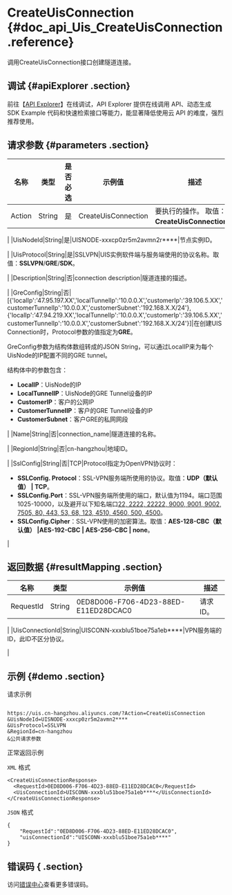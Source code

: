 # CreateUisConnection {#doc_api_Uis_CreateUisConnection .reference}

调用CreateUisConnection接口创建隧道连接。

## 调试 {#apiExplorer .section}

前往【[API Explorer](https://api.aliyun.com/#product=Uis&api=CreateUisConnection)】在线调试，API Explorer 提供在线调用 API、动态生成 SDK Example 代码和快速检索接口等能力，能显著降低使用云 API 的难度，强烈推荐使用。

## 请求参数 {#parameters .section}

|名称|类型|是否必选|示例值|描述|
|--|--|----|---|--|
|Action|String|是|CreateUisConnection|要执行的操作。 取值：**CreateUisConnection**。

 |
|UisNodeId|String|是|UISNODE-xxxcp0zr5m2avmn2r\*\*\*\*|节点实例ID。

 |
|UisProtocol|String|是|SSLVPN|UIS实例软件端与服务端使用的协议名称。取值：**SSLVPN**/**GRE**/**SDK**。

 |
|Description|String|否|connection description|隧道连接的描述。

 |
|GreConfig|String|否|\[\{'localIp':'47.95.197.XX','localTunnelIp':'10.0.0.X','customerIp':'39.106.5.XX','customerTunnelIp':'10.0.0.X','customerSubnet':'192.168.X.X/24'\},\{'localIp':'47.94.219.XX','localTunnelIp':'10.0.0.X','customerIp':'39.106.5.XX','customerTunnelIp':'10.0.0.X','customerSubnet':'192.168.X.X/24'\}\]|在创建UIS Connection时，Protocol参数的值指定为**GRE**。

 GreConfig参数为结构体数组转成的JSON String，可以通过LocalIP来为每个UisNode的IP配置不同的GRE tunnel。

 结构体中的参数包含：

 -   **LocalIP**：UisNode的IP
-   **LocalTunnelIP**：UisNode的GRE Tunnel设备的IP
-   **CustomerIP**：客户的公网IP
-   **CustomerTunnelIP**：客户的GRE Tunnel设备的IP
-   **CustomerSubnet**：客户GRE的私网网段

 |
|Name|String|否|connection\_name|隧道连接的名称。

 |
|RegionId|String|否|cn-hangzhou|地域ID。

 |
|SslConfig|String|否|TCP|Protocol指定为OpenVPN协议时：

 -   **SSLConfig. Protocol**：SSL-VPN服务端所使用的协议。取值：**UDP（默认值） | TCP**。
-   **SSLConfig.Port**：SSL-VPN服务端所使用的端口，默认值为1194。端口范围1025-10000，以及避开以下知名端口[22, 2222, 22222, 9000, 9001, 9002, 7505, 80, 443, 53, 68, 123, 4510, 4560, 500, 4500](url)。
-   **SSLConfig.Cipher**：SSL-VPN使用的加密算法。取值：**AES-128-CBC（默认值） |AES-192-CBC | AES-256-CBC | none**。

 |

## 返回数据 {#resultMapping .section}

|名称|类型|示例值|描述|
|--|--|---|--|
|RequestId|String|0ED8D006-F706-4D23-88ED-E11ED28DCAC0|请求ID。

 |
|UisConnectionId|String|UISCONN-xxxblu51boe75a1eb\*\*\*\*|VPN服务端的ID，此ID不区分协议。

 |

## 示例 {#demo .section}

请求示例

``` {#request_demo}

https://uis.cn-hangzhou.aliyuncs.com/?Action=CreateUisConnection
&UisNodeId=UISNODE-xxxcp0zr5m2avmn2****
&UisProtocol=SSLVPN
&RegionId=cn-hangzhou
&公共请求参数

```

正常返回示例

`XML` 格式

``` {#xml_return_success_demo}
<CreateUisConnectionResponse>
  <RequestId>0ED8D006-F706-4D23-88ED-E11ED28DCAC0</RequestId>
  <UisConnectionId>UISCONN-xxxblu51boe75a1eb****</UisConnectionId>
</CreateUisConnectionResponse>

```

`JSON` 格式

``` {#json_return_success_demo}
{
	"RequestId":"0ED8D006-F706-4D23-88ED-E11ED28DCAC0",
	"uisConnectionId":"UISCONN-xxxblu51boe75a1eb****"
}
```

## 错误码 { .section}

访问[错误中心](https://error-center.aliyun.com/status/product/Uis)查看更多错误码。

